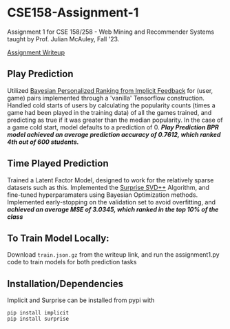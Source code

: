 # CSE158-Assignment-1
Assignment 1 for CSE 158/258 - Web Mining and Recommender Systems taught by Prof. Julian McAuley, Fall '23.

[Assignment Writeup](https://cseweb.ucsd.edu/classes/fa23/cse258-a/files/assignment1.pdf)

## Play Prediction
Utilized [Bayesian Personalized Ranking from Implicit Feedback](https://arxiv.org/pdf/1205.2618.pdf) for (user, game) pairs implemented through a 'vanilla' Tensorflow construction. Handled cold starts of users by calculating the popularity counts (times a game had been played in the training data) of all the games trained, and predicting as true if it was greater than the median popularity. In the case of a game cold start, model defaults to a prediction of 0. ***Play Prediction BPR model achieved an average prediction accuracy of 0.7612, which ranked 4th out of 600 students.***

## Time Played Prediction
Trained a Latent Factor Model, designed to work for the relatively sparse datasets such as this. Implemented the [Surprise SVD++](https://surprise.readthedocs.io/en/stable/matrix_factorization.html) Algorithm, and fine-tuned hyperparamaters using Bayesian Optimization methods. Implemented early-stopping on the validation set to avoid overfitting, and ***achieved an average MSE of 3.0345, which ranked in the top 10% of the class***

## To Train Model Locally:
Download `train.json.gz` from the writeup link, and run the assignment1.py code to train models for both prediction tasks

## Installation/Dependencies

Implicit and Surprise can be installed from pypi with
```
pip install implicit
pip install surprise
```






